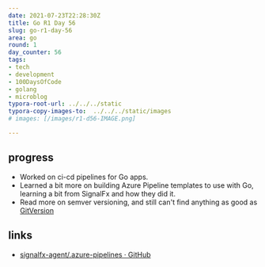 ```yaml
---
date: 2021-07-23T22:28:30Z
title: Go R1 Day 56
slug: go-r1-day-56
area: go
round: 1
day_counter: 56
tags:
- tech
- development
- 100DaysOfCode
- golang
- microblog
typora-root-url: ../../../static
typora-copy-images-to:  ../../../static/images
# images: [/images/r1-d56-IMAGE.png]

---
```


## progress

- Worked on ci-cd pipelines for Go apps.
- Learned a bit more on building Azure Pipeline templates to use with Go, learning a bit from SignalFx and how they did it.
- Read more on semver versioning, and still can't find anything as good as [GitVersion](https://github.com/GitTools/GitVersion)

## links

- [signalfx-agent/.azure-pipelines · GitHub](https://github.com/signalfx/signalfx-agent/tree/main/.azure-pipelines)
